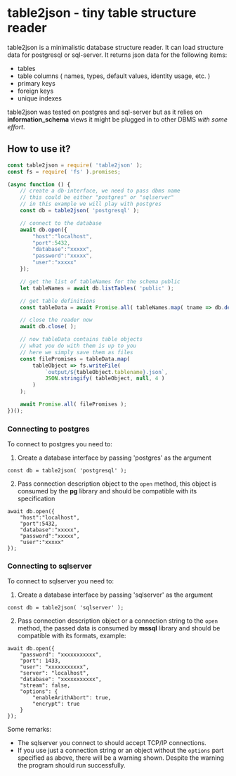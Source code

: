 # table2json - tiny table structure reader
table2json is a minimalistic database structure reader. It can load structure data for postgresql or sql-server. It returns json data for the following items:

* tables
* table columns ( names, types, default values, identity usage, etc. )
* primary keys
* foreign keys
* unique indexes

table2json was tested on postgres and sql-server but as it relies on **information_schema** views it might be plugged in to other DBMS *with some effort*.

## How to use it?

```js
const table2json = require( 'table2json' );
const fs = require( 'fs' ).promises;

(async function () {
	// create a db-interface, we need to pass dbms name
	// this could be either "postgres" or "sqlserver"
	// in this example we will play with postgres
	const db = table2json( 'postgresql' );

	// connect to the database
	await db.open({
		"host":"localhost",
		"port":5432,
		"database":"xxxxx",
		"password":"xxxxx",
		"user":"xxxxx"
	});

	// get the list of tableNames for the schema public
	let tableNames = await db.listTables( 'public' );

	// get table definitions
	const tableData = await Promise.all( tableNames.map( tname => db.defineTable( 'public', tname) ) );

	// close the reader now
	await db.close( );

	// now tableData contains table objects
	// what you do with them is up to you
	// here we simply save them as files
	const filePromises = tableData.map(
		tableObject => fs.writeFile(
			`output/${tableObject.tablename}.json`,
			JSON.stringify( tableObject, null, 4 )
		)
	);

	await Promise.all( filePromises );
})();
```

### Connecting to postgres
To connect to postgres you need to:
  1. Create a database interface by passing 'postgres' as the argument
```JS
const db = table2json( 'postgresql' );
```
  2. Pass connection description object to the `open` method, this object is consumed by the **pg** library and should be compatible with its specification
```JS
await db.open({
	"host":"localhost",
	"port":5432,
	"database":"xxxxx",
	"password":"xxxxx",
	"user":"xxxxx"
});
```

### Connecting to sqlserver
To connect to sqlserver you need to:
  1. Create a database interface by passing 'sqlserver' as the argument
```JS
const db = table2json( 'sqlserver' );
```
  2. Pass connection description object or a connection string to the `open` method, the passed data is consumed by **mssql** library and should be compatible with its formats, example:
```JS
await db.open({
	"password": "xxxxxxxxxxx",
	"port": 1433,
	"user": "xxxxxxxxxxx",
	"server": "localhost",
	"database": "xxxxxxxxxxx",
	"stream": false,
	"options": {
		"enableArithAbort": true,
		"encrypt": true
	}
});
```
Some remarks:
 - The sqlserver you connect to should accept TCP/IP connections.
 - If you use just a connection string or an object without the `options` part specified as above, there will be a warning shown. Despite the warning the program should run successfully.
